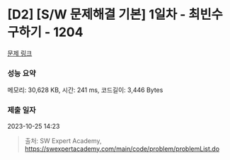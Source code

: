 # [D2] [S/W 문제해결 기본] 1일차 - 최빈수 구하기 - 1204 

[문제 링크](https://swexpertacademy.com/main/code/problem/problemDetail.do?contestProbId=AV13zo1KAAACFAYh) 

### 성능 요약

메모리: 30,628 KB, 시간: 241 ms, 코드길이: 3,446 Bytes

### 제출 일자

2023-10-25 14:23



> 출처: SW Expert Academy, https://swexpertacademy.com/main/code/problem/problemList.do
